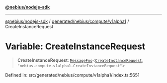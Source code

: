 [**@nebius/nodejs-sdk**](../../../../../README.md)

***

[@nebius/nodejs-sdk](../../../../../README.md) / [generated/nebius/compute/v1alpha1](../README.md) / CreateInstanceRequest

# Variable: CreateInstanceRequest

> **CreateInstanceRequest**: [`MessageFns`](../../../../../runtime/protos/core/interfaces/MessageFns.md)\<[`CreateInstanceRequest`](../interfaces/CreateInstanceRequest.md), `"nebius.compute.v1alpha1.CreateInstanceRequest"`\>

Defined in: src/generated/nebius/compute/v1alpha1/index.ts:5651

